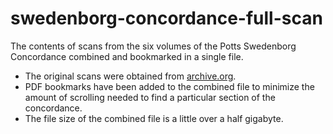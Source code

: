 # swedenborg-concordance-full-scan
The contents of scans from the six volumes of the Potts Swedenborg Concordance combined and bookmarked in a single file.

- The original scans were obtained from [archive.org](https://archive.org/details/swedenborgconcor01pott).
- PDF bookmarks have been added to the combined file to minimize the amount of scrolling needed to find a particular section of the concordance.
- The file size of the combined file is a little over a half gigabyte.




